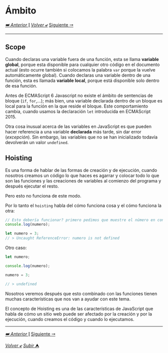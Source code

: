 # Ámbito 
[**&#11176;** *Anterior* &#11007;](/JavaScriptJuniorDa/002.1casosEspeciales.md "Casos especiales") 
[*Volver* **&ldca;**](/JavaScriptJuniorDa/README.md "Regresar a página Principal") 
[Siguiente **&#129042;**](/JavaScriptJuniorDa/002.3windows_Prompt().md "Prompt")

---
## Scope

Cuando declaras una variable fuera de una función, esta se llama **variable global**, porque esta disponible para cualquier otro código en el documento actual (esto ocurre también si colocamos la palabra ``var`` porque la vuelve automáticamente global). Cuando declaras una variable dentro de una función, esta es llamada **variable local**, porque está disponible solo dentro de esa función.

Antes de ECMAScript 6 Javascript no existe el ámbito de  sentencias de bloque (``if``, ``for``,...); más bien, una variable declarada dentro de un bloque es local para la función en la que reside el bloque. Este comportamiento cambia, cuando usamos la declaración ``let`` introducida en ECMAScript 2015.

Otra cosa inusual acerca de las variables en JavaScript es que pueden hacer referencia a una variable **declarada** más tarde,  sin dar error (*excepción*). Sin embargo, las variables que no se han inicializado todavía devolverán un valor ``undefined``.

## Hoisting

Es una forma de hablar de las formas de creación y de ejecución, cuando nosotros creamos un código lo que haces es agarrar y colocar todo lo que son las funciones y las creaciones de variables al comienzo del programa y después ejecutar el resto.

Pero esto no funciona de este modo.

Por lo tanto el `hoisting` habla del cómo funciona cosa y el cómo funciona la otra:

```js
// Esto debería funcionar? primero pedimos que muestre el número en consola y después se declaro y inicializó.
console.log(numero);

let numero = 3;
// > Uncaught ReferenceError: numero is not defined
```
Otro caso:

```js
let numero;

console.log(numero);

numero = 3;

// > undefined
```
Nosotros veremos después que esto combinado con las funciones tienen muchas características que nos van a ayudar con este tema.

El concepto de Hoisting es una de las características de JavaScript que habla de cómo un sitio web puede ser afectado por la creación y por la ejecución, cuando creamos el código y cuando lo ejecutamos.

---

[**&#11176;** *Anterior* &#11007;](/JavaScriptJuniorDa/002.1casosEspeciales.md "Casos especiales") 
[Siguiente **&#129042;**](/JavaScriptJuniorDa/002.3windows_Prompt().md "Prompt")

[*Volver* **&ldca;**](/JavaScriptJuniorDa/README.md "Regresar a página Principal") 
[*Subir* **&#11165;**](# "Ir al título")